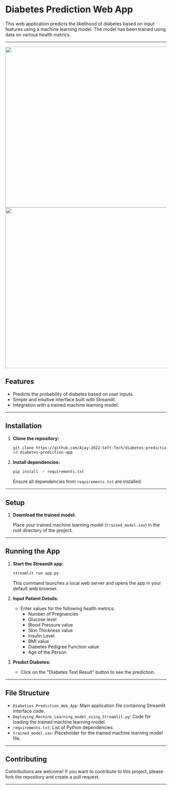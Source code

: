 # Diabetes Prediction Web App

This web application predicts the likelihood of diabetes based on input features using a machine learning model. The model has been trained using data on various health metrics.

---

<img src="https://github.com/Ajay-2022-Soft-Tech/Diabetes-Prediction-Web-App/assets/113298640/806a1a36-09d7-43b1-90ad-8d3a8e8d1654"  width="1000" height="500" />

<img src="https://github.com/Ajay-2022-Soft-Tech/Diabetes-Prediction-Web-App/assets/113298640/7706cbf9-c393-4bf2-9da6-856bc974ee6b"  width="1000" height="500" />



## Features

- Predicts the probability of diabetes based on user inputs.
- Simple and intuitive interface built with Streamlit.
- Integration with a trained machine learning model.

---

## Installation

1. **Clone the repository:**

    ```bash
    git clone https://github.com/Ajay-2022-Soft-Tech/diabetes-prediction-app.git
    cd diabetes-prediction-app
    ```

2. **Install dependencies:**

    ```bash
    pip install -r requirements.txt
    ```

    Ensure all dependencies from `requirements.txt` are installed.

---

## Setup

1. **Download the trained model:**

    Place your trained machine learning model (`trained_model.sav`) in the root directory of the project.

---

## Running the App

1. **Start the Streamlit app:**

    ```bash
    streamlit run app.py
    ```

    This command launches a local web server and opens the app in your default web browser.

2. **Input Patient Details:**

    - Enter values for the following health metrics:
        - Number of Pregnancies
        - Glucose level
        - Blood Pressure value
        - Skin Thickness value
        - Insulin Level
        - BMI value
        - Diabetes Pedigree Function value
        - Age of the Person

3. **Predict Diabetes:**

    - Click on the "Diabetes Test Result" button to see the prediction.

---

## File Structure

- `Diabeties_Prediction_Web_App`: Main application file containing Streamlit interface code.
- `Deploying_Machine_Learning_model_using_Streamlit.py`: Code for loading the trained machine learning model.
- `requirements.txt`: List of Python dependencies.
- `trained_model.sav`: Placeholder for the trained machine learning model file.

---

## Contributing

Contributions are welcome! If you want to contribute to this project, please fork the repository and create a pull request.

---
